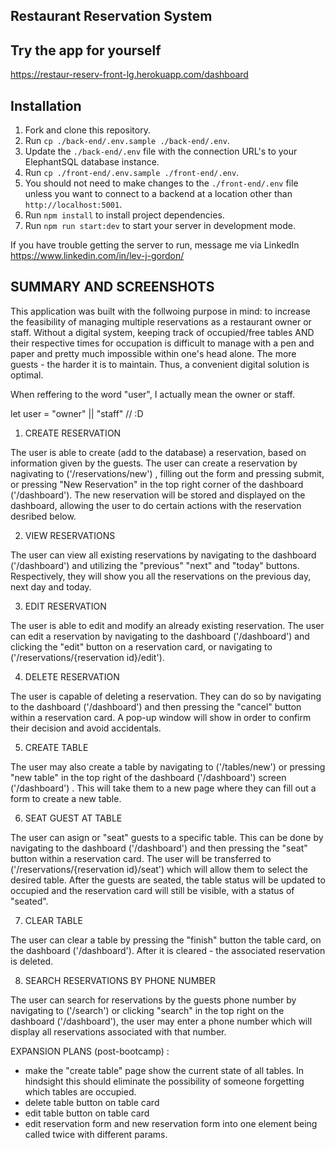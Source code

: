 ## Restaurant Reservation System


## Try the app for yourself

https://restaur-reserv-front-lg.herokuapp.com/dashboard

## Installation

1. Fork and clone this repository.
1. Run `cp ./back-end/.env.sample ./back-end/.env`.
1. Update the `./back-end/.env` file with the connection URL's to your ElephantSQL database instance.
1. Run `cp ./front-end/.env.sample ./front-end/.env`.
1. You should not need to make changes to the `./front-end/.env` file unless you want to connect to a backend at a location other than `http://localhost:5001`.
1. Run `npm install` to install project dependencies.
1. Run `npm run start:dev` to start your server in development mode.

If you have trouble getting the server to run, message me via LinkedIn https://www.linkedin.com/in/lev-j-gordon/


## SUMMARY AND SCREENSHOTS

This application was built with the follwoing purpose in mind: to increase the feasibility of managing multiple reservations as a restaurant owner or staff.
Without a digital system, keeping track of occupied/free tables AND their respective times for occupation is difficult to manage with a pen and paper and pretty much impossible within one's head alone. The more guests - the harder it is to maintain. Thus, a convenient digital solution is optimal. 

When reffering to the word "user", I actually mean the owner or staff.

let user = "owner" || "staff"        // :D


1. CREATE RESERVATION 

The user is able to create (add to the database) a reservation, based on information given by the guests. The user can create a reservation by nagivating to ('/reservations/new') , filling out the form and pressing submit, or pressing "New Reservation" in the top right corner of the dashboard ('/dashboard'). The new reservation will be stored and displayed on the dashboard, allowing the user to do certain actions with the reservation desribed below.

2. VIEW RESERVATIONS 

The user can view all existing reservations by navigating to the dashboard ('/dashboard') and utilizing the "previous" "next" and "today" buttons. Respectively, they will show you all the reservations on the previous day, next day and today. 

3. EDIT RESERVATION

The user is able to edit and modify an already existing reservation. The user can edit a reservation by navigating to the dashboard ('/dashboard') and clicking the "edit" button on a reservation card, or navigating to ('/reservations/{reservation id}/edit'). 

4. DELETE RESERVATION

The user is capable of deleting a reservation. They can do so by navigating to the dashboard ('/dashboard') and then pressing the "cancel" button within a reservation card. A pop-up window will show in order to confirm their decision and avoid accidentals.

5. CREATE TABLE

The user may also create a table by navigating to ('/tables/new') or pressing "new table" in the top right of the dashboard ('/dashboard') screen ('/dashboard') . This will take them to a new page where they can fill out a form to create a new table. 

6. SEAT GUEST AT TABLE

The user can asign or "seat" guests to a specific table. This can be done by navigating to the dashboard ('/dashboard') and then pressing the "seat" button within a reservation card. The user will be transferred to ('/reservations/{reservation id}/seat') which will allow them to select the desired table. After the guests are seated, the table status will be updated to occupied and the reservation card will still be visible, with a status of "seated". 

7. CLEAR TABLE

The user can clear a table by pressing the "finish" button the table card, on the dashboard ('/dashboard'). After it is cleared - the associated reservation is deleted. 

8. SEARCH RESERVATIONS BY PHONE NUMBER

The user can search for reservations by the guests phone number by navigating to ('/search') or clicking "search" in the top right on the dashboard ('/dashboard'), the user may enter a phone number which will display all reservations associated with that number.  







EXPANSION PLANS (post-bootcamp) :
- make the "create table" page show the current state of all tables. In hindsight this should eliminate the possibility of someone forgetting which tables are occupied.
- delete table button on table card
- edit table button on table card
- edit reservation form and new reservation form into one element being called twice with different params.
